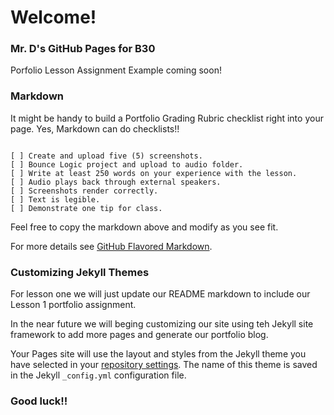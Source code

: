 # Welcome!

### Mr. D's GitHub Pages for B30

Porfolio Lesson Assignment Example coming soon!

### Markdown

It might be handy to build a Portfolio Grading Rubric checklist right into your page.  Yes, Markdown can do checklists!!


```checklist markdown

[ ] Create and upload five (5) screenshots.
[ ] Bounce Logic project and upload to audio folder.
[ ] Write at least 250 words on your experience with the lesson.
[ ] Audio plays back through external speakers.
[ ] Screenshots render correctly.
[ ] Text is legible.
[ ] Demonstrate one tip for class.

```
Feel free to copy the markdown above and modify as you see fit.

For more details see [GitHub Flavored Markdown](https://guides.github.com/features/mastering-markdown/).

### Customizing Jekyll Themes

For lesson one we will just update our README markdown to include our Lesson 1 portfolio assignment.

In the near future we will beging customizing our site using teh Jekyll site framework to add more pages and generate our portfolio blog.

Your Pages site will use the layout and styles from the Jekyll theme you have selected in your [repository settings](https://github.com/BCMrD/bcmrd.github.io/settings). The name of this theme is saved in the Jekyll `_config.yml` configuration file.

### Good luck!!
